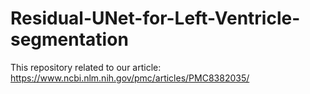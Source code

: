 # Residual-UNet-for-Left-Ventricle-segmentation
This repository related to our article:
https://www.ncbi.nlm.nih.gov/pmc/articles/PMC8382035/
